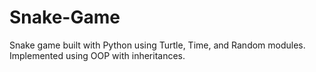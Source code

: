 # Snake-Game
Snake game built with Python using Turtle, Time, and Random modules. Implemented using OOP with inheritances.

